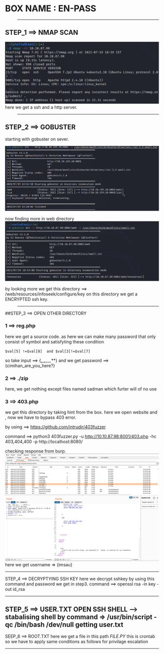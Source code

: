 # BOX NAME : EN-PASS
>-------------------------------------------
## STEP_1 ==> NMAP SCAN
![](https://github.com/bitcriminals/bitcriminals.github.io/blob/main/images/otaku_/en-pass_nmap.png)
here we get a ssh and a http server.
>-------------------------------------------
## STEP_2 ==> GOBUSTER
starting with gobuster on sever.

![](https://github.com/bitcriminals/bitcriminals.github.io/blob/main/images/otaku_/enpass_gobuster.png)

now finding more in web directory
![](https://github.com/bitcriminals/bitcriminals.github.io/blob/main/images/otaku_/enpass_gobuster_1.png)

by looking more we get this directory ==> /web/resources/infoseek/configure/key
on this directory we get a ENCRYPTED ssh key.
>------------------------------------------------------------
##STEP_3 ==> OPEN OTHER DIRECTORY

### 1 ==> reg.php
here we get a source code.
as here we can make many password that only consist of symbol and satisfyting these condition
```strlen($val[0]) == 2) and (strlen($val[8]) ==  3 )
$val[5] !=$val[8]  and $val[3]!=$val[7]
```
so take input ==> {**,**,**,***,**,**,**,**,***}
and we get password ==> {cimihan_are_you_here?}

### 2 ==> ./zip
here, we get nothing except files named sadman which furter will of no use

### 3 ==> 403.php
we get this directory by taking hint from the box.
here we open website and , now we have to bypass 403 error.

by using ==> https://github.com/intrudir/403fuzzer

command ==> python3 403fuzzer.py -u http://10.10.87.98:8001/403.php -hc 403,404,400 -p http://localhost:8080/

checking response from burp.
![](https://github.com/bitcriminals/bitcriminals.github.io/blob/main/images/otaku_/enpass_burp.jpg)
here we get username => {imsau}

---------------------------------------------------------------
STEP_4 ==> DECRYPTYING SSH KEY
here we decrypt sshkey by using this command and password we get in step3.
command ==> openssl rsa -in key -out id_rsa

----------------------------------------------------------------
STEP_5 ==> USER.TXT
OPEN SSH SHELL --> 
stabalising shell by command => /usr/bin/script -qc /bin/bash /dev/null
getting user.txt
----------------------------------------------------------------
SEEP_6 ==> ROOT.TXT
here we get a file in this path
*FILE.PY*
this is crontab so we have to apply same conditions as follows for privilage escalation

------------------------------------------------------------------
